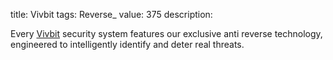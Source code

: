 title: Vivbit
tags: Reverse_
value: 375
description: <p>Every <a href="/tasks/vivbit_2bdc7a4e7a5ec0bdc99926f74086d73788082f93.txz">Vivbit</a> security system features our exclusive anti reverse technology, engineered to intelligently identify and deter real threats.</p>
